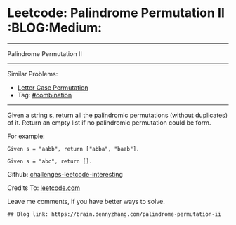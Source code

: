 # Leetcode: Palindrome Permutation II     :BLOG:Medium:


---

Palindrome Permutation II  

---

Similar Problems:  
-   [Letter Case Permutation](https://brain.dennyzhang.com/letter-case-permutation)
-   Tag: [#combination](https://brain.dennyzhang.com/tag/combination)

---

Given a string s, return all the palindromic permutations (without duplicates) of it. Return an empty list if no palindromic permutation could be form.  

For example:  

    Given s = "aabb", return ["abba", "baab"].
    
    Given s = "abc", return [].

Github: [challenges-leetcode-interesting](https://github.com/DennyZhang/challenges-leetcode-interesting/tree/master/palindrome-permutation-ii)  

Credits To: [leetcode.com](https://leetcode.com/problems/palindrome-permutation-ii/description/)  

Leave me comments, if you have better ways to solve.  

    ## Blog link: https://brain.dennyzhang.com/palindrome-permutation-ii